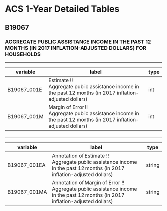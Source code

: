 # ACS 1-Year Detailed Tables

## B19067

### AGGREGATE PUBLIC ASSISTANCE INCOME IN THE PAST 12 MONTHS (IN 2017 INFLATION-ADJUSTED DOLLARS) FOR HOUSEHOLDS

___

| variable | label | type |
| ----- | ----- | ----- |
| B19067_001E | Estimate !!<br>Aggregate public assistance income in the past 12 months (in 2017 inflation-adjusted dollars) | int |
| B19067_001M | Margin of Error !!<br>Aggregate public assistance income in the past 12 months (in 2017 inflation-adjusted dollars) | int |
### 

___

| variable | label | type |
| ----- | ----- | ----- |
| B19067_001EA | Annotation of Estimate !!<br>Aggregate public assistance income in the past 12 months (in 2017 inflation-adjusted dollars) | string |
| B19067_001MA | Annotation of Margin of Error !!<br>Aggregate public assistance income in the past 12 months (in 2017 inflation-adjusted dollars) | string |

